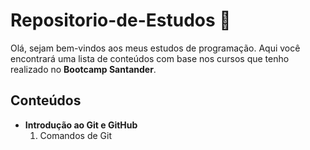 # Repositorio-de-Estudos 📘

Olá, sejam bem-vindos aos meus estudos de programação. Aqui você encontrará uma lista de conteúdos com base nos cursos que tenho realizado no **Bootcamp Santander**.

## Conteúdos

- **Introdução ao Git e GitHub**
    1. Comandos de Git